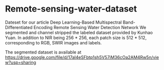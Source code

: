 # Remote-sensing-water-dataset
Dateset for our article Deep Learning-Based Multispectral Band-Differentiated Encoding Remote Sensing Water Detection Network
We segmented and channel stripped the labeled dataset provided by Kunhao Yuan. In addition to NIR being 256 * 256, each patch size is 512 * 512, corresponding to RGB, SWIR images and labels.

The segmented dataset is available at https://drive.google.com/file/d/17aI4eSFbtp1sh5V57iM36cOa2AM4Rw5n/view?usp=sharing
